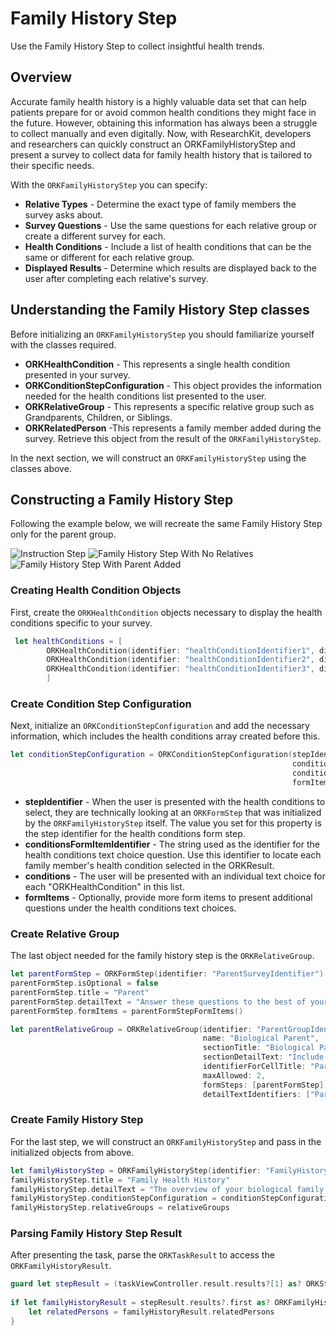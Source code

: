 # Family History Step

Use the Family History Step to collect insightful health trends.

## Overview

Accurate family health history is a highly valuable data set that can help patients prepare for or avoid common health conditions they might face in the future. However, obtaining this information has always been a struggle to collect manually and even digitally. Now, with ResearchKit, developers and researchers can quickly construct an ORKFamilyHistoryStep and present a survey to collect data for family health history that is tailored to their specific needs. 

With the ``ORKFamilyHistoryStep`` you can specify:

- **Relative Types** - Determine the exact type of family members the survey asks about. 
- **Survey Questions** - Use the same questions for each relative group or create a different survey for each.
- **Health Conditions** - Include a list of health conditions that can be the same or different for each relative group.
- **Displayed Results** - Determine which results are displayed back to the user after completing each relative's survey.

## Understanding the Family History Step classes

Before initializing an ``ORKFamilyHistoryStep`` you should familiarize yourself with the classes required. 

- **ORKHealthCondition** - This represents a single health condition presented in your survey.
- **ORKConditionStepConfiguration** - This object provides the information needed for the health conditions list presented to the user. 
- **ORKRelativeGroup** - This represents a specific relative group such as Grandparents, Children, or Siblings.
- **ORKRelatedPerson** -This represents a family member added during the survey. Retrieve this object from the result of the ``ORKFamilyHistoryStep``.

In the next section, we will construct an ``ORKFamilyHistoryStep`` using the classes above.

## Constructing a Family History Step

Following the example below, we will recreate the same Family History Step only for the parent group.

![Instruction Step](family-history-step-instruction-step)
![Family History Step With No Relatives](family-history-step-no-relatives)
![Family History Step With Parent Added](family-history-step-parent-added)

### Creating Health Condition Objects

First, create the ``ORKHealthCondition`` objects necessary to display the health conditions specific to your survey.

```swift
 let healthConditions = [
        ORKHealthCondition(identifier: "healthConditionIdentifier1", displayName: "Diabetes", value: "Diabetes" as NSString),
        ORKHealthCondition(identifier: "healthConditionIdentifier2", displayName: "Heart Attack", value: "Heart Attack" as NSString),
        ORKHealthCondition(identifier: "healthConditionIdentifier3", displayName: "Stroke", value: "Stroke" as NSString)
        ]
```

### Create Condition Step Configuration

Next, initialize an ``ORKConditionStepConfiguration`` and add the necessary information, which includes the health conditions array created before this.

```swift
let conditionStepConfiguration = ORKConditionStepConfiguration(stepIdentifier: "FamilyHistoryConditionStepIdentifier", 
                                                               conditionsFormItemIdentifier: "HealthConditionsFormItemIdentifier",
                                                               conditions: healthConditions,
                                                               formItems: [])
```

- **stepIdentifier** - When the user is presented with the health conditions to select, they are technically looking at an ``ORKFormStep`` that was initialized by the ``ORKFamilyHistoryStep`` itself. The value you set for this property is the step identifier for the health conditions form step.
- **conditionsFormItemIdentifier** - The string used as the identifier for the health conditions text choice question. Use this identifier to locate each family member's health condition selected in the ORKResult.
- **conditions** - The user will be presented with an individual text choice for each "ORKHealthCondition" in this list.
- **formItems** - Optionally, provide more form items to present additional questions under the health conditions text choices.

### Create Relative Group

The last object needed for the family history step is the ``ORKRelativeGroup``. 

```swift
let parentFormStep = ORKFormStep(identifier: "ParentSurveyIdentifier")
parentFormStep.isOptional = false
parentFormStep.title = "Parent"
parentFormStep.detailText = "Answer these questions to the best of your ability."
parentFormStep.formItems = parentFormStepFormItems()

let parentRelativeGroup = ORKRelativeGroup(identifier: "ParentGroupIdentifier",
                                           name: "Biological Parent",
                                           sectionTitle: "Biological Parents",
                                           sectionDetailText: "Include your blood-related parents.",
                                           identifierForCellTitle: "ParentNameIdentifier",
                                           maxAllowed: 2,
                                           formSteps: [parentFormStep],
                                           detailTextIdentifiers: ["ParentSexAtBirthIdentifier", "ParentVitalStatusIdentifier", "ParentAgeFormItemIdentifier"])
```

### Create Family History Step

For the last step, we will construct an ``ORKFamilyHistoryStep`` and pass in the initialized objects from above.
        
```swift
let familyHistoryStep = ORKFamilyHistoryStep(identifier: "FamilyHistoryStepIdentifier)
familyHistoryStep.title = "Family Health History"
familyHistoryStep.detailText = "The overview of your biological family members can inform health risks and lifestyle."
familyHistoryStep.conditionStepConfiguration = conditionStepConfiguration
familyHistoryStep.relativeGroups = relativeGroups
```

### Parsing Family History Step Result

After presenting the task, parse the ``ORKTaskResult`` to access the ``ORKFamilyHistoryResult``.


```swift
guard let stepResult = (taskViewController.result.results?[1] as? ORKStepResult) else { return }
        
if let familyHistoryResult = stepResult.results?.first as? ORKFamilyHistoryResult {
	let relatedPersons = familyHistoryResult.relatedPersons
}
```
